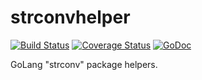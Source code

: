 # strconvhelper
[![Build Status](https://travis-ci.org/apaxa-io/strconvhelper.svg?branch=master)](https://travis-ci.org/apaxa-io/strconvhelper) [![Coverage Status](https://coveralls.io/repos/github/apaxa-io/strconvhelper/badge.svg?branch=master)](https://coveralls.io/github/apaxa-io/strconvhelper?branch=master) [![GoDoc](https://godoc.org/github.com/apaxa-io/strconvhelper?status.svg)](https://godoc.org/github.com/apaxa-io/strconvhelper)


GoLang "strconv" package helpers.
